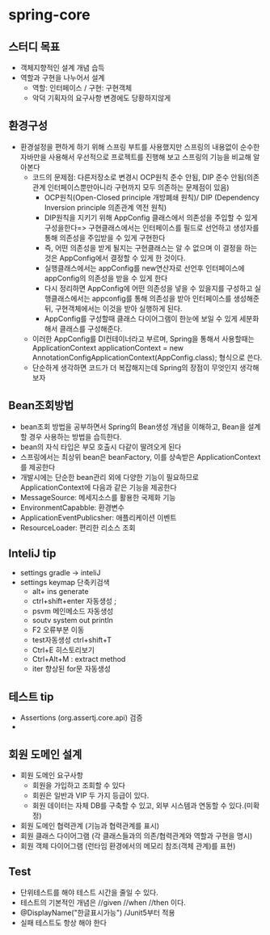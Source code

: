 # spring-core
## 스터디 목표
- 객체지향적인 설계 개념 습득
- 역할과 구현을 나누어서 설계
  - 역할: 인터페이스 / 구현: 구현객체
  - 악덕 기획자의 요구사항 변경에도 당황하지않게 
## 환경구성
- 환경설정을 편하게 하기 위해 스프링 부트를 사용했지만 스프링의 내용없이 순수한 자바만을 사용해서 우선적으로 프로젝트를 진행해 보고 스프링의 기능을 비교해 알아본다
  - 코드의 문제점: 다른저장소로 변경시 OCP원칙 준수 안됨, DIP 준수 안됨(의존관계 인터페이스뿐만아니라 구현까지 모두 의존하는 문제점이 있음)
    - OCP원칙(Open-Closed principle 개방폐쇄 원칙)/ DIP (Dependency Inversion principle 의존관계 역전 원칙)    
    - DIP원칙을 지키기 위해 AppConfig 클래스에서 의존성을 주입할 수 있게 구성을한다=> 구현클래스에서는 인터페이스를 필드로 선언하고 생성자를 통해 의존성을 주입받을 수 있게 구현한다
    - 즉, 어떤 의존성을 받게 될지는 구현클래스는 알 수 없으며 이 결정을 하는 것은 AppConfig에서 결정할 수 있게 한 것이다. 
    - 실행클래스에서는 appConfig를 new연산자로 선언후 인터페이스에 appConfig의 의존성을 받을 수 있게 한다
    - 다시 정리하면 AppConfig에 어떤 의존성을 넣을 수 있을지를 구성하고 실행클래스에서는 appconfig를 통해 의존성을 받아 인터페이스를 생성해준 뒤, 구현객체에서는 이것을 받아 실행하게 된다.
    - AppConfig를 구성할때 클래스 다이어그램이 한눈에 보일 수 있게 세분화해서 클래스를 구성해준다.
  - 이러한 AppConfig를 DI컨테이너라고 부르며, Spring을 통해서 사용할때는 ApplicationContext applicationContext = new AnnotationConfigApplicationContext(AppConfig.class); 형식으로 쓴다.
  - 단순하게 생각하면 코드가 더 복잡해지는데 Spring의 장점이 무엇인지 생각해보자

## Bean조회방법
- bean조회 방법을 공부하면서 Spring의 Bean생성 개념을 이해하고, Bean을 설계할 경우 사용하는 방법을 습득한다.
- bean의 자식 타입은 부모 호출시 다같이 딸려오게 된다
- 스프링에서는 최상위 bean은 beanFactory, 이를 상속받은 ApplicationContext를 제공한다
- 개발시에는 단순한 bean관리 외에 다양한 기능이 필요하므로 ApplicationContext에 다음과 같은 기능을 제공한다
- MessageSource: 메세지소스를 활용한 국제화 기능
- EnvironmentCapabble: 환경변수
- ApplicationEventPublicsher: 애플리케이션 이벤트
- ResourceLoader: 편리한 리소스 조회

## InteliJ tip
- settings gradle -> inteliJ
- settings keymap 단축키검색
  - alt+ ins generate  
  - ctrl+shift+enter 자동생성 ;
  - psvm 메인메소드 자동생성 
  - soutv system out println 
  - F2 오류부분 이동
  - test자동생성 ctrl+shift+T
  - Ctrl+E 히스토리보기
  - Ctrl+Alt+M : extract method
  - iter 향상된 for문 자동생성
## 테스트 tip
- Assertions (org.assertj.core.api) 검증
- 
## 회원 도메인 설계
- 회원 도메인 요구사항
  - 회원을 가입하고 조회할 수 있다
  - 회원은 일반과 VIP 두 가지 등급이 있다.
  - 회원 데이터는 자체 DB를 구축할 수 있고, 외부 시스템과 연동할 수 있다.(미확정)
- 회원 도메인 협력관계 (기능과 협력관계를 표시)
- 회원 클래스 다이어그램 (각 클래스들과의 의존/협력관계와 역할과 구현을 명시)
- 회원 객체 다이어그램 (런타임 환경에서의 메모리 참조(객체 관계)를 표현)


## Test
- 단위테스트를 해야 테스트 시간을 줄일 수 있다.
- 테스트의 기본적인 개념은 //given //when //then 이다.
- @DisplayName("한글표시가능") /Junit5부터 적용
- 실패 테스트도 항상 해야 한다
